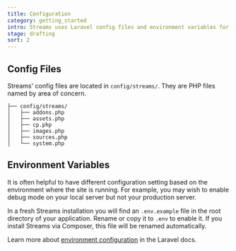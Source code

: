 ```yaml
---
title: Configuration
category: getting_started
intro: Streams uses Laravel config files and environment variables for application-level settings.
stage: drafting
sort: 2
---
```


## Config Files

Streams' config files are located in `config/streams/`. They are PHP files named by area of concern.

```files
├── config/streams/
│   ├── addons.php
│   ├── assets.php
│   ├── cp.php
│   ├── images.php
│   ├── sources.php
│   └── system.php
```

## Environment Variables

It is often helpful to have different configuration setting based on the environment where the site is running. For example, you may wish to enable debug mode on your local server but not your production server.

In a fresh Streams installation you will find an `.env.example` file in the root directory of your application. Rename or copy it to `.env` to enable it. If you install Streams via Composer, this file will be renamed automatically.

Learn more about [environment configuration](https://laravel.com/docs/configuration#environment-configuration) in the Laravel docs.
